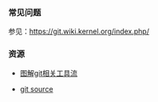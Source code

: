 ### 常见问题

参见：https://git.wiki.kernel.org/index.php/

### 资源

- [图解git相关工具流](http://www.jianshu.com/p/08ad7e427fec)

- [git source](https://github.com/git/git)

